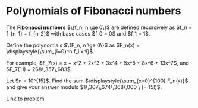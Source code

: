 # Polynomials of Fibonacci numbers

<p>The <strong>Fibonacci numbers</strong> $\{f_n, n \ge 0\}$ are defined recursively as $f_n = f_{n-1} + f_{n-2}$ with base cases $f_0 = 0$ and $f_1 = 1$.</p>
<p>Define the polynomials $\{F_n, n \ge 0\}$ as $F_n(x) = \displaystyle{\sum_{i=0}^n f_i x^i}$.</p>
<p>For example, $F_7(x) = x + x^2 + 2x^3 + 3x^4 + 5x^5 + 8x^6 + 13x^7$, and $F_7(11) = 268\,357\,683$.</p>
<p>Let $n = 10^{15}$. Find the sum $\displaystyle{\sum_{x=0}^{100} F_n(x)}$ and give your answer modulo $1\,307\,674\,368\,000 \ (= 15!)$.</p>



[Link to problem](https://projecteuler.net/problem=435)
